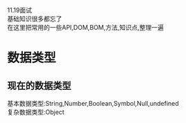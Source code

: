 11.19面试  
基础知识很多都忘了  
在这里把常用的一些API,DOM,BOM,方法,知识点,整理一遍  
  
数据类型  
===
  
现在的数据类型
---
基本数据类型:String,Number,Boolean,Symbol,Null,undefined  
复杂数据类型:Object  
  
